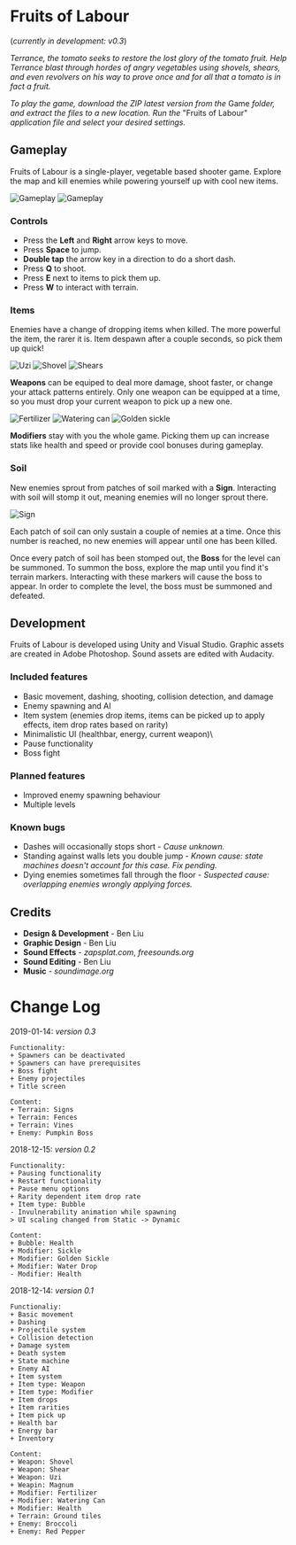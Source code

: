 # Fruits of Labour
(*currently in development: v0.3*)

*Terrance, the tomato seeks to restore the lost glory of the tomato fruit. Help Terrance blast through hordes of angry vegetables using shovels, shears, and even revolvers on his way to prove once and for all that a tomato is in fact a fruit.*

*To play the game, download the ZIP latest version from the* Game *folder, and extract the files to a new location. Run the* "Fruits of Labour" *application file and select your desired settings.*

## Gameplay
Fruits of Labour is a single-player, vegetable based shooter game. Explore the map and kill enemies while powering yourself up with cool new items. 

![Gameplay](Screenshots/Gameplay3.PNG)
![Gameplay](Screenshots/Gameplay4.PNG)

### Controls
* Press the **Left** and **Right** arrow keys to move.
* Press **Space** to jump.
* **Double tap** the arrow key in a direction to do a short dash.
* Press **Q** to shoot.
* Press **E** next to items to pick them up.
* Press **W** to interact with terrain.

### Items
Enemies have a change of dropping items when killed. The more powerful the item, the rarer it is. Item despawn after a couple seconds, so pick them up quick!

![Uzi](Screenshots/Uzi.PNG)
![Shovel](Screenshots/Shovel.PNG)
![Shears](Screenshots/Shears.PNG)

**Weapons** can be equiped to deal more damage, shoot faster, or change your attack patterns entirely. Only one weapon can be equipped at a time, so you must drop your current weapon to pick up a new one.

![Fertilizer](Screenshots/Fertilizer.PNG)
![Watering can](Screenshots/Watercan.PNG)
![Golden sickle](Screenshots/GoldSickle.PNG)

**Modifiers** stay with you the whole game. Picking them up can increase stats like health and speed or provide cool bonuses during gameplay.

### Soil
New enemies sprout from patches of soil marked with a **Sign**. Interacting with soil will stomp it out, meaning enemies will no longer sprout there.

![Sign](Screenshots/Sign.PNG)

Each patch of soil can only sustain a couple of nemies at a time. Once this number is reached, no new enemies will appear until one has been killed. 

Once every patch of soil has been stomped out, the **Boss** for the level can be summoned. To summon the boss, explore the map until you find it's terrain markers. Interacting with these markers will cause the boss to appear. In order to complete the level, the boss must be summoned and defeated.

## Development
Fruits of Labour is developed using Unity and Visual Studio. Graphic assets are created in Adobe Photoshop. Sound assets are edited with Audacity.

### Included features
* Basic movement, dashing, shooting, collision detection, and damage
* Enemy spawning and AI
* Item system (enemies drop items, items can be picked up to apply effects, item drop rates based on rarity)
* Minimalistic UI (healthbar, energy, current weapon)\
* Pause functionality
* Boss fight

### Planned features
* Improved enemy spawning behaviour
* Multiple levels

### Known bugs
* Dashes will occasionally stops short - *Cause unknown.*
* Standing against walls lets you double jump - *Known cause: state machines doesn't account for this case. Fix pending.*
* Dying enemies sometimes fall through the floor - *Suspected cause: overlapping enemies wrongly applying forces.*

## Credits
* **Design & Development** - Ben Liu
* **Graphic Design** - Ben Liu
* **Sound Effects** - *zapsplat.com*, *freesounds.org*
* **Sound Editing** - Ben Liu
*  **Music** - *soundimage.org*



# Change Log

2019-01-14: *version 0.3*
```
Functionality:
+ Spawners can be deactivated
+ Spawners can have prerequisites
+ Boss fight
+ Enemy projectiles
+ Title screen

Content:
+ Terrain: Signs
+ Terrain: Fences
+ Terrain: Vines
+ Enemy: Pumpkin Boss
```

2018-12-15: *version 0.2*
```
Functionality:
+ Pausing functionality
+ Restart functionality
+ Pause menu options
+ Rarity dependent item drop rate
+ Item type: Bubble
- Invulnerability animation while spawning
> UI scaling changed from Static -> Dynamic

Content:
+ Bubble: Health
+ Modifier: Sickle
+ Modifier: Golden Sickle
+ Modifier: Water Drop
- Modifier: Health
```
2018-12-14: *version 0.1*
```
Functionaliy:
+ Basic movement
+ Dashing
+ Projectile system
+ Collision detection
+ Damage system
+ Death system
+ State machine
+ Enemy AI
+ Item system
+ Item type: Weapon
+ Item type: Modifier
+ Item drops
+ Item rarities
+ Item pick up
+ Health bar
+ Energy bar
+ Inventory

Content:
+ Weapon: Shovel
+ Weapon: Shear
+ Weapon: Uzi
+ Weapin: Magnum
+ Modifier: Fertilizer
+ Modifier: Watering Can
+ Modifier: Health
+ Terrain: Ground tiles
+ Enemy: Broccoli
+ Enemy: Red Pepper
```
